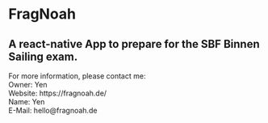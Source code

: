 # FragNoah 

## A react-native App to prepare for the SBF Binnen Sailing exam. 


<p>For more information, please contact me:<br>
Owner: Yen <br>
Website: https://fragnoah.de/ <br>
Name: Yen <br>
E-Mail: hello@fragnoah.de </p>

